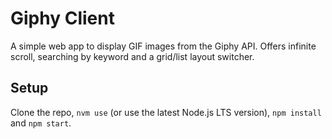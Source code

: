 # Giphy Client

A simple web app to display GIF images from the Giphy API. Offers infinite scroll, searching by keyword and a grid/list layout switcher.

## Setup

Clone the repo, `nvm use` (or use the latest Node.js LTS version), `npm install` and `npm start`.
